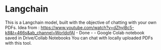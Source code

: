 # Langchain
This is a Langchain model, built with the objective of chatting with your own PDFs. 
Idea from : https://www.youtube.com/watch?v=dZhyjBc5-k8&t=466s&ab_channel=WorldofAI - Done - - Google Colab notebook saved in Drive/Collab Notebooks
You can chat with locally uploaded PDFs with this tool. 

